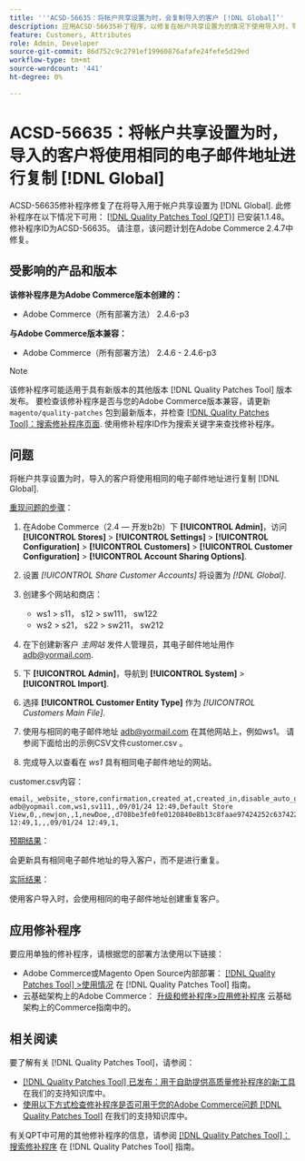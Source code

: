 ```yaml
---
title: '''ACSD-56635：将帐户共享设置为时，会复制导入的客户 [!DNL Global]’'
description: 应用ACSD-56635补丁程序，以修复在帐户共享设置为的情况下使用导入时，导入的客户使用同一电子邮件地址复制的Adobe Commerce问题 [!DNL Global].
feature: Customers, Attributes
role: Admin, Developer
source-git-commit: 86d752c9c2791ef19960876afafe24fefe5d29ed
workflow-type: tm+mt
source-wordcount: '441'
ht-degree: 0%

---
```


# ACSD-56635：将帐户共享设置为时，导入的客户将使用相同的电子邮件地址进行复制 [!DNL Global]

ACSD-56635修补程序修复了在将导入用于帐户共享设置为 [!DNL Global]. 此修补程序在以下情况下可用： [[!DNL Quality Patches Tool (QPT)]](/help/announcements/adobe-commerce-announcements/magento-quality-patches-released-new-tool-to-self-serve-quality-patches.md) 已安装1.1.48。 修补程序ID为ACSD-56635。 请注意，该问题计划在Adobe Commerce 2.4.7中修复。

## 受影响的产品和版本

**该修补程序是为Adobe Commerce版本创建的：**

* Adobe Commerce（所有部署方法） 2.4.6-p3

**与Adobe Commerce版本兼容：**

* Adobe Commerce（所有部署方法） 2.4.6 - 2.4.6-p3

>[!NOTE]
>
>该修补程序可能适用于具有新版本的其他版本 [!DNL Quality Patches Tool] 版本发布。 要检查该修补程序是否与您的Adobe Commerce版本兼容，请更新 `magento/quality-patches` 包到最新版本，并检查 [[!DNL Quality Patches Tool]：搜索修补程序页面](https://experienceleague.adobe.com/tools/commerce-quality-patches/index.html). 使用修补程序ID作为搜索关键字来查找修补程序。

## 问题

将帐户共享设置为时，导入的客户将使用相同的电子邮件地址进行复制 [!DNL Global].

<u>重现问题的步骤</u>：

1. 在Adobe Commerce（2.4 — 开发b2b）下 **[!UICONTROL Admin]**，访问 **[!UICONTROL Stores]** > **[!UICONTROL Settings]** > **[!UICONTROL Configuration]** > **[!UICONTROL Customers]** > **[!UICONTROL Customer Configuration]** > **[!UICONTROL Account Sharing Options]**.
1. 设置 *[!UICONTROL Share Customer Accounts]* 将设置为 *[!DNL Global]*.
1. 创建多个网站和商店：

   * ws1 > s11， s12 > sw111， sw122
   * ws2 > s21， s22 > sw211， sw212

1. 在下创建新客户 *主网站* 发件人管理员，其电子邮件地址用作 <adb@yormail.com>.
1. 下 **[!UICONTROL Admin]**，导航到 **[!UICONTROL System]** > **[!UICONTROL Import]**.
1. 选择 **[!UICONTROL Customer Entity Type]** 作为 *[!UICONTROL Customers Main File]*.
1. 使用与相同的电子邮件地址 <adb@yormail.com> 在其他网站上，例如ws1。 请参阅下面给出的示例CSV文件customer.csv 。
1. 完成导入以查看在 *ws1* 具有相同电子邮件地址的网站。

customer.csv内容：

```
email,_website,_store,confirmation,created_at,created_in,disable_auto_group_change,dob,firstname,gender,group_id,lastname,middlename,password_hash,prefix,rp_token,rp_token_created_at,store_id,suffix,taxvat,updated_at,website_id,password
adb@yopmail.com,ws1,sv111,,09/01/24 12:49,Default Store View,0,,newjon,,1,newDoe,,d708be3fe0fe0120840e8b13c8faae97424252c6374227ff59c05814f1aecd79:mgLqkqgTwLPLlCljzvF8hp67fNOOvOZb:1,,07e71459c137f4da15292134ff459cba,30/10/15 12:49,1,,,09/01/24 12:49,1,
```

<u>预期结果</u>：

会更新具有相同电子邮件地址的导入客户，而不是进行重复。

<u>实际结果</u>：

使用客户导入时，会使用相同的电子邮件地址创建重复客户。

## 应用修补程序

要应用单独的修补程序，请根据您的部署方法使用以下链接：

* Adobe Commerce或Magento Open Source内部部署： [[!DNL Quality Patches Tool] >使用情况](https://experienceleague.adobe.com/docs/commerce-operations/tools/quality-patches-tool/usage.html) 在 [!DNL Quality Patches Tool] 指南。
* 云基础架构上的Adobe Commerce： [升级和修补程序>应用修补程序](https://experienceleague.adobe.com/docs/commerce-cloud-service/user-guide/develop/upgrade/apply-patches.html) 云基础架构上的Commerce指南中的。

## 相关阅读

要了解有关 [!DNL Quality Patches Tool]，请参阅：

* [[!DNL Quality Patches Tool] 已发布：用于自助提供高质量修补程序的新工具](/help/announcements/adobe-commerce-announcements/magento-quality-patches-released-new-tool-to-self-serve-quality-patches.md) 在我们的支持知识库中。
* [使用以下方式检查修补程序是否可用于您的Adobe Commerce问题 [!DNL Quality Patches Tool]](/help/support-tools/patches-available-in-qpt-tool/check-patch-for-magento-issue-with-magento-quality-patches.md) 在我们的支持知识库中。

有关QPT中可用的其他修补程序的信息，请参阅 [[!DNL Quality Patches Tool]：搜索修补程序](https://experienceleague.adobe.com/tools/commerce-quality-patches/index.html) 在 [!DNL Quality Patches Tool] 指南。
